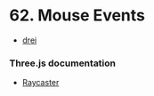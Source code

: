 # 62. Mouse Events

- [drei](https://github.com/pmndrs/drei#usecursor)

### Three.js documentation

- [Raycaster](https://threejs.org/docs/?q=raycas#api/en/core/Raycaster)
